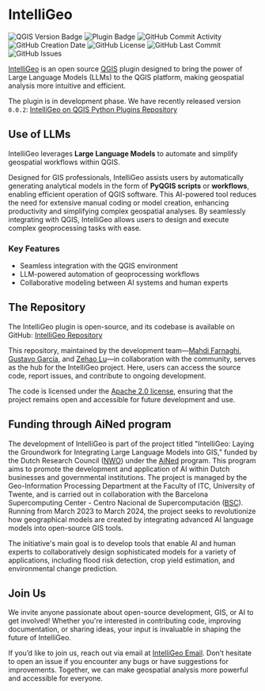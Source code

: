 # IntelliGeo

![QGIS Version Badge](https://img.shields.io/badge/QGIS->=3.34-86f060)
![Plugin Badge](https://img.shields.io/badge/plugin-IntelliGeo-2D9596)
![GitHub Commit Activity](https://img.shields.io/github/commit-activity/m/MahdiFarnaghi/intelli_geo)
![GitHub Creation Date](https://img.shields.io/github/created-at/MahdiFarnaghi/intelli_geo)
![GitHub License](https://img.shields.io/github/license/MahdiFarnaghi/intelli_geo)
![GitHub Last Commit](https://img.shields.io/github/last-commit/MahdiFarnaghi/intelli_geo)
![GitHub Issues](https://img.shields.io/github/issues/MahdiFarnaghi/intelli_geo)

[IntelliGeo](https://plugins.qgis.org/plugins/intelli_geo/) is an open source [QGIS](https://www.qgis.org/) plugin designed to bring the power of Large Language Models (LLMs) to the QGIS platform, making geospatial analysis more intuitive and efficient.

The plugin is in development phase. We have recently released version `0.0.2`: [IntelliGeo on QGIS Python Plugins Repository](https://plugins.qgis.org/plugins/intelli_geo/#plugin-about)

## Use of LLMs

IntelliGeo leverages **Large Language Models** to automate and simplify geospatial workflows within QGIS. 

Designed for GIS professionals, IntelliGeo assists users by automatically generating analytical models in the form of **PyQGIS scripts** or **workflows**, enabling efficient operation of QGIS software. This AI-powered tool reduces the need for extensive manual coding or model creation, enhancing productivity and simplifying complex geospatial analyses. By seamlessly integrating with QGIS, IntelliGeo allows users to design and execute complex geoprocessing tasks with ease.

### Key Features

- Seamless integration with the QGIS environment
- LLM-powered automation of geoprocessing workflows
- Collaborative modeling between AI systems and human experts

## The Repository

The IntelliGeo plugin is open-source, and its codebase is available on GitHub: [IntelliGeo Repository](https://github.com/MahdiFarnaghi/intelli_geo/)

This repository, maintained by the development team—[Mahdi Farnaghi](https://github.com/MahdiFarnaghi), [Gustavo García](https://github.com/chape1331), and [Zehao Lu](https://github.com/com3dian)—in collaboration with the community, serves as the hub for the IntelliGeo project. Here, users can access the source code, report issues, and contribute to ongoing development. 

The code is licensed under the [Apache 2.0 license](https://github.com/MahdiFarnaghi/intelli_geo/tree/main?tab=Apache-2.0-1-ov-file), ensuring that the project remains open and accessible for future development and use.

## Funding through AiNed program

The development of IntelliGeo is part of the project titled "IntelliGeo: Laying the Groundwork for Integrating Large Language Models into GIS," funded by the Dutch Research Council ([NWO](https://www.nwo.nl/en)) under the [AiNed](https://www.nwo.nl/en/researchprogrammes/national-growth-fund/ained) program. This program aims to promote the development and application of AI within Dutch businesses and governmental institutions. The project is managed by the Geo-Information Processing Department at the Faculty of ITC, University of Twente, and is carried out in collaboration with the Barcelona Supercomputing Center - Centro Nacional de Supercomputación ([BSC](https://www.bsc.es/)). Running from March 2023 to March 2024, the project seeks to revolutionize how geographical models are created by integrating advanced AI language models into open-source GIS tools.

The initiative's main goal is to develop tools that enable AI and human experts to collaboratively design sophisticated models for a variety of applications, including flood risk detection, crop yield estimation, and environmental change prediction.

## Join Us

We invite anyone passionate about open-source development, GIS, or AI to get involved! Whether you're interested in contributing code, improving documentation, or sharing ideas, your input is invaluable in shaping the future of IntelliGeo.

If you’d like to join us, reach out via email at [IntelliGeo Email](mailto:intelligeo-itc@utwente.nl).  Don’t hesitate to open an issue if you encounter any bugs or have suggestions for improvements. Together, we can make geospatial analysis more powerful and accessible for everyone.